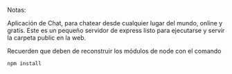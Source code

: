 Notas:

Aplicación de Chat, para chatear desde cualquier lugar del mundo, online y gratis.
Este es un pequeño servidor de express listo para ejecutarse y servir la carpeta public en la web.

Recuerden que deben de reconstruir los módulos de node con el comando

```
npm install
```